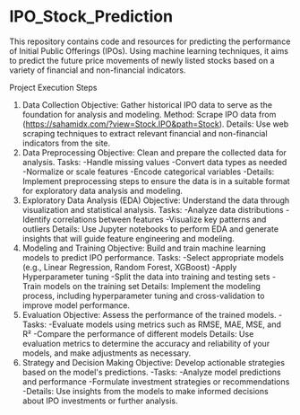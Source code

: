 # IPO_Stock_Prediction
This repository contains code and resources for predicting the performance of Initial Public Offerings (IPOs). Using machine learning techniques, it aims to predict the future price movements of newly listed stocks based on a variety of financial and non-financial indicators.

Project Execution Steps
1. Data Collection
    Objective: Gather historical IPO data to serve as the foundation for analysis and modeling.
    Method: Scrape IPO data from (https://sahamidx.com/?view=Stock.IPO&path=Stock).
    Details: Use web scraping techniques to extract relevant financial and non-financial indicators from the site.
2. Data Preprocessing
    Objective: Clean and prepare the collected data for analysis.
    Tasks:
    -Handle missing values
    -Convert data types as needed
    -Normalize or scale features
    -Encode categorical variables
    -Details: Implement preprocessing steps to ensure the data is in a suitable format for exploratory data analysis and modeling.
3. Exploratory Data Analysis (EDA)
    Objective: Understand the data through visualization and statistical analysis.
    Tasks:
    -Analyze data distributions
    -Identify correlations between features
    -Visualize key patterns and outliers
    Details: Use Jupyter notebooks to perform EDA and generate insights that will guide feature engineering and modeling.
4. Modeling and Training
    Objective: Build and train machine learning models to predict IPO performance.
    Tasks:
    -Select appropriate models (e.g., Linear Regression, Random Forest, XGBoost)
    -Apply Hyperparameter tuning
    -Split the data into training and testing sets
    -Train models on the training set
    Details: Implement the modeling process, including hyperparameter tuning and cross-validation to improve model performance.
5. Evaluation
    Objective: Assess the performance of the trained models.
    -Tasks:
    -Evaluate models using metrics such as RMSE, MAE, MSE, and R²
    -Compare the performance of different models
    Details: Use evaluation metrics to determine the accuracy and reliability of your models, and make adjustments as necessary.
6. Strategy and Decision Making
    Objective: Develop actionable strategies based on the model's predictions.
    -Tasks:
    -Analyze model predictions and performance
    -Formulate investment strategies or recommendations
    -Details: Use insights from the models to make informed decisions about IPO investments or further analysis.
